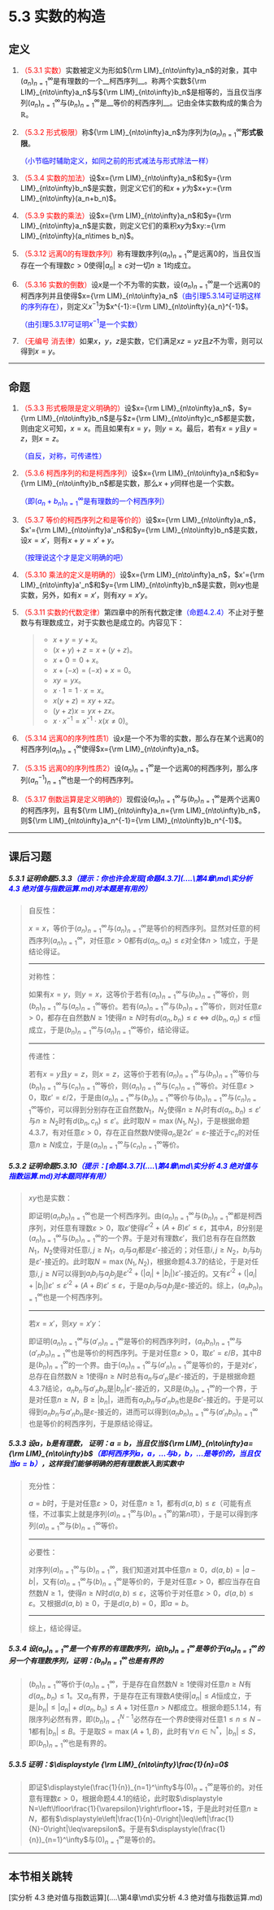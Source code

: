 # 5.3 实数的构造

## 定义

1. <font color=red>（5.3.1 实数）</font>实数被定义为形如${\rm LIM}_{n\to\infty}a_n$的对象，其中$(a_n)^\infty_{n=1}$是有理数的一个__柯西序列__。称两个实数${\rm LIM}_{n\to\infty}a_n$与${\rm LIM}_{n\to\infty}b_n$是相等的，当且仅当序列$(a_n)^\infty_{n=1}$与$(b_n)^\infty_{n=1}$是__等价的柯西序列__。记由全体实数构成的集合为$\mathbb R$。

2. <font color=red>（5.3.2 形式极限）</font>称${\rm LIM}_{n\to\infty}a_n$为序列为$(a_n)^\infty_{n=1}$__形式极限__。

   <font color=blue>（小节临时辅助定义，如同之前的形式减法与形式除法一样）</font>

3. <font color=red>（5.3.4 实数的加法）</font>设$x={\rm LIM}_{n\to\infty}a_n$和$y={\rm LIM}_{n\to\infty}b_n$是实数，则定义它们的和$x+y$为$x+y:={\rm LIM}_{n\to\infty}(a_n+b_n)$。

4. <font color=red>（5.3.9 实数的乘法）</font>设$x={\rm LIM}_{n\to\infty}a_n$和$y={\rm LIM}_{n\to\infty}a_n$是实数，则定义它们的乘积$xy$为$xy:={\rm LIM}_{n\to\infty}(a_n\times b_n)$。

5. <font color=red>（5.3.12 远离$0$的有理数序列）</font>称有理数序列$(a_n)^\infty_{n=1}$是远离$0$的，当且仅当存在一个有理数$c>0$使得$|a_n|≥c$对一切$n≥1$均成立。

6. <font color=red>（5.3.16 实数的倒数）</font>设$x$是一个不为零的实数，设$(a_n)^\infty_{n=1}$是一个远离$0$的柯西序列并且使得$x={\rm LIM}_{n\to\infty}a_n$<font color=blue>（由引理5.3.14可证明这样的序列存在）</font>，则定义$x^{-1}$为$x^{-1}:={\rm LIM}_{n\to\infty}{a_n}^{-1}$。

   <font color=blue>（由引理5.3.17可证明$x^{-1}$是一个实数）</font>

7. <font color=red>（无编号 消去律）</font>如果$x$，$y$，$z$是实数，它们满足$xz=yz$且$z$不为零，则可以得到$x=y$。

---

## 命题

1. <font color=red>（5.3.3 形式极限是定义明确的）</font>设$x={\rm LIM}_{n\to\infty}a_n$，$y={\rm LIM}_{n\to\infty}b_n$是与$z={\rm LIM}_{n\to\infty}c_n$都是实数，则由定义可知，$x=x$。而且如果有$x=y$，则$y=x$。最后，若有$x=y$且$y=z$，则$x=z$。

   <font color=blue>（自反，对称，可传递性）</font>

2. <font color=red>（5.3.6 柯西序列的和是柯西序列）</font>设$x={\rm LIM}_{n\to\infty}a_n$和$y={\rm LIM}_{n\to\infty}b_n$都是实数，那么$x+y$同样也是一个实数。

   <font color=blue>（即$(a_n+b_n)^\infty_{n=1}$是有理数的一个柯西序列）</font>

3. <font color=red>（5.3.7 等价的柯西序列之和是等价的）</font>设$x={\rm LIM}_{n\to\infty}a_n$，$x'={\rm LIM}_{n\to\infty}a'_n$和$y={\rm LIM}_{n\to\infty}b_n$是实数，设$x=x'$，则有$x+y=x'+y$。

   <font color=blue>（按理说这个才是定义明确的吧）</font>

4. <font color=red>（5.3.10 乘法的定义是明确的）</font>设$x={\rm LIM}_{n\to\infty}a_n$，$x'={\rm LIM}_{n\to\infty}a'_n$和$y={\rm LIM}_{n\to\infty}b_n$是实数，则$xy$也是实数，另外，如有$x=x'$，则有$xy=x'y$。

5. <font color=red>（5.3.11 实数的代数定律）</font>第四章中的所有代数定律<font color=blue>（命题4.2.4）</font>不止对于整数与有理数成立，对于实数也是成立的。内容见下：

   > * $x+y=y+x$。
   > * $(x+y)+z=x+(y+z)$。
   > * $x+0=0+x$。
   > * $x+(-x)=(-x)+x=0$。
   > * $xy=yx$。
   > * $x\cdot1=1\cdot x=x$。
   > * $x(y+z)=xy+xz$。
   > * $(y+z)x=yx+zx$。
   > * $x\cdot x^{-1}=x^{-1}\cdot x(x\ne0)$。

6. <font color=red>（5.3.14 远离$0$的序列性质1）</font>设$x$是一个不为零的实数，那么存在某个远离$0$的柯西序列$(a_n)^\infty_{n=1}$使得$x={\rm LIM}_{n\to\infty}a_n$。

7. <font color=red>（5.3.15 远离$0$的序列性质2）</font>设$(a_n)^\infty_{n=1}$是一个远离$0$的柯西序列，那么序列$(a_n^{-1})^\infty_{n=1}$也是一个的柯西序列。

8. <font color=red>（5.3.17 倒数运算是定义明确的）</font>现假设$(a_n)^\infty_{n=1}$与$(b_n)^\infty_{n=1}$是两个远离$0$的柯西序列，且有${\rm LIM}_{n\to\infty}a_n={\rm LIM}_{n\to\infty}b_n$，则${\rm LIM}_{n\to\infty}a_n^{-1}={\rm LIM}_{n\to\infty}b_n^{-1}$。

---

## 课后习题

##### 5.3.1 证明命题5.3.3<font color=blue>（提示：你也许会发现[命题4.3.7](..\..\第4章\md\实分析 4.3 绝对值与指数运算.md)对本题是有用的）</font>

> 自反性：
>
> $x=x$，等价于$(a_n)_{n=1}^\infty$与$(a_n)_{n=1}^\infty$是等价的柯西序列。显然对任意的柯西序列$(a_n)_{n=1}^\infty$，对任意$\varepsilon>0$都有$d(a_n,a_n)\leq \varepsilon$对全体$n>1$成立，于是结论得证。
>
> ---
>
> 对称性：
>
> 如果有$x=y$，则$y=x$，这等价于若有$(a_n)_{n=1}^\infty$与$(b_n)_{n=1}^\infty$等价，则$(b_n)_{n=1}^\infty$与$(a_n)_{n=1}^\infty$等价。若有$(a_n)_{n=1}^\infty$与$(b_n)_{n=1}^\infty$等价，则对任意$\varepsilon>0$，都存在自然数$N\geq1$使得$n\geq N$时有$d(a_n,b_n)\leq\varepsilon\iff d(b_n,a_n)\leq\varepsilon$恒成立，于是$(b_n)_{n=1}^\infty$与$(a_n)_{n=1}^\infty$等价，结论得证。
>
> ---
>
> 传递性：
>
> 若有$x=y$且$y=z$，则$x=z$，这等价于若有$(a_n)_{n=1}^\infty$与$(b_n)_{n=1}^\infty$等价与$(b_n)_{n=1}^\infty$与$(c_n)_{n=1}^\infty$等价，则$(a_n)_{n=1}^\infty$与$(c_n)_{n=1}^\infty$等价。对任意$\varepsilon>0$，取$\varepsilon'=\varepsilon/2$，于是由$(a_n)_{n=1}^\infty$与$(b_n)_{n=1}^\infty$等价与$(b_n)_{n=1}^\infty$与$(c_n)_{n=1}^\infty$等价，可以得到分别存在正自然数$N_1$，$N_2$使得$n\geq N_1$时有$d(a_n,b_n)\leq\varepsilon'$与$n\geq N_2$时有$d(b_n,c_n)\leq\varepsilon'$。此时取$N=\max(N_1,N_2)$，于是根据命题4.3.7，有对任意$\varepsilon>0$，存在正自然数$N$使得$a_n$是$2\varepsilon'=\varepsilon$-接近于$c_n$的对任意$n\geq N$成立，于是$(a_n)_{n=1}^\infty$与$(c_n)_{n=1}^\infty$等价。

##### 5.3.2 证明命题5.3.10<font color=blue>（提示：[命题4.3.7](..\..\第4章\md\实分析 4.3 绝对值与指数运算.md)对本题同样有用）</font>

> $xy$也是实数：
>
> 即证明$(a_nb_n)_{n=1}^\infty$也是一个柯西序列。由$(a_n)_{n=1}^\infty$与$(b_n)_{n=1}^\infty$都是柯西序列，对任意有理数$\varepsilon>0$，取$\varepsilon'$使得$\varepsilon'^2+(A+B)\varepsilon'\leq\varepsilon$，其中$A$，$B$分别是$(a_n)_{n=1}^\infty$与$(b_n)_{n=1}^\infty$的一个界。于是对有理数$\varepsilon'$，我们总有存在自然数$N_1$，$N_2$使得对任意$i,j\geq N_1$，$a_i$与$a_j$都是$\varepsilon'$-接近的；对任意$i,j\geq N_2$，$b_i$与$b_j$是$\varepsilon'$-接近的。此时取$N=\max(N_1,N_2)$，根据命题4.3.7的结论，于是对任意$i,j\geq N$可以得到$a_ib_i$与$a_jb_j$是$\varepsilon'^2+(|a_i|+|b_i|)\varepsilon'$-接近的。又有$\varepsilon'^2+(|a_i|+|b_i|)\varepsilon'\leq\varepsilon'^2+(A+B)\varepsilon'\leq\varepsilon$，于是$a_ib_i$与$a_jb_j$是$\varepsilon$-接近的。综上，$(a_nb_n)_{n=1}^\infty$也是一个柯西序列。
>
> ---
>
> 若$x=x'$，则$xy=x'y$：
>
> 即证明$(a_n)_{n=1}^\infty$与$(a'_n)_{n=1}^\infty$是等价的柯西序列时，$(a_nb_n)_{n=1}^\infty$与$(a'_nb_n)_{n=1}^\infty$也是等价的柯西序列。于是对任意$\varepsilon>0$，取$\varepsilon'=\varepsilon/B$，其中$B$是$(b_n)_{n=1}^\infty$的一个界。由于$(a_n)_{n=1}^\infty$与$(a'_n)_{n=1}^\infty$是等价的，于是对$\varepsilon'$，总存在自然数$N\geq 1$使得$n\geq N$时总有$a_n$与$a'_n$是$\varepsilon'$-接近的，于是根据命题4.3.7结论，$a_nb_n$与$a'_nb_n$是$|b_n|\varepsilon'$-接近的，又$B$是$(b_n)_{n=1}^\infty$的一个界，于是对任意$n\geq N$，$B\geq|b_n|$，进而有$a_nb_n$与$a'_nb_n$也是$B\varepsilon'$-接近的。于是可以得到$a_nb_n$与$a'_nb_n$是$\varepsilon$-接近的，进而可以得到$(a_nb_n)_{n=1}^\infty$与$(a'_nb_n)_{n=1}^\infty$也是等价的柯西序列，于是原结论得证。

##### 5.3.3 设$a$，$b$是有理数， 证明：$a=b$，当且仅当${\rm LIM}_{n\to\infty}a={\rm LIM}_{n\to\infty}b$<font color=blue>（即柯西序列$a$，$a$，$...$与$b$，$b$，$...$是等价的，当且仅当$a=b$）</font>，这样我们能够明确的把有理数嵌入到实数中

> 充分性：
>
> $a=b$时，于是对任意$\varepsilon>0$，对任意$n\geq 1$，都有$d(a,b)\leq\varepsilon$（可能有点怪，不过事实上就是序列$(a)_{n=1}^\infty$与$(b)_{n=1}^\infty$的第$n$项），于是可以得到序列$(a)_{n=1}^\infty$与$(b)_{n=1}^\infty$等价。
>
> ---
>
> 必要性：
>
> 对序列$(a)_{n=1}^\infty$与$(b)_{n=1}^\infty$，我们知道对其中任意$n\geq 0$，$d(a,b)=|a-b|$，又有$(a)_{n=1}^\infty$与$(b)_{n=1}^\infty$是等价的，于是对任意$\varepsilon>0$，都应当存在自然数$N\geq 1$，使得$n\geq N$时$d(a,b)\leq\varepsilon$，这等价于对任意$\varepsilon>0$，$d(a,b)\leq\varepsilon$。又根据$d(a,b)\geq 0$，于是$d(a,b)=0$，即$a=b$。
>
> ---
>
> 综上，结论得证。

##### 5.3.4 设$(a_n)^\infty_{n=1}$是一个有界的有理数序列，设$(b_n)^\infty_{n=1}$是等价于$(a_n)^\infty_{n=1}$的另一个有理数序列，证明：$(b_n)^\infty_{n=1}$也是有界的

> $(b_n)^\infty_{n=1}$等价于$(a_n)^\infty_{n=1}$，于是存在自然数$N\geq 1$使得对任意$n\geq N$有$d(a_n,b_n)\leq1$。又$a_n$有界，于是存在正有理数$A$使得$|a_n|\leq A$恒成立，于是$|b_n|\leq|a_n|+d(a_n,b_n)\leq A+1$对任意$n>N$都成立。根据命题5.1.14，有限序列必然有界，即$(b_n)^{N-1}_{n=1}$必然存在一个界$B$使得对任意$1\leq n\leq N-1$都有$|b_n|\leq B$。于是取$S=\max(A+1,B)$，此时有$\forall n\in\mathbb N^*$，$|b_n|\leq S$，即$(b_n)^\infty_{n=1}$也是有界的。

##### 5.3.5 证明：$\displaystyle {\rm LIM}_{n\to\infty}\frac{1}{n}=0$

> 即证$\displaystyle(\frac{1}{n})_{n=1}^\infty$与$(0)_{n=1}^\infty$是等价的。对任意有理数$\varepsilon>0$，根据命题4.4.1的结论，此时取$\displaystyle N=\left\lfloor\frac{1}{\varepsilon}\right\rfloor+1$，于是此时对任意$n\geq N$，都有$\displaystyle\left|\frac{1}{n}-0\right|\leq\left|\frac{1}{N}-0\right|\leq\varepsilon$。于是有$\displaystyle(\frac{1}{n})_{n=1}^\infty$与$(0)_{n=1}^\infty$是等价的。

---

## 本节相关跳转

[实分析 4.3 绝对值与指数运算](..\..\第4章\md\实分析 4.3 绝对值与指数运算.md)